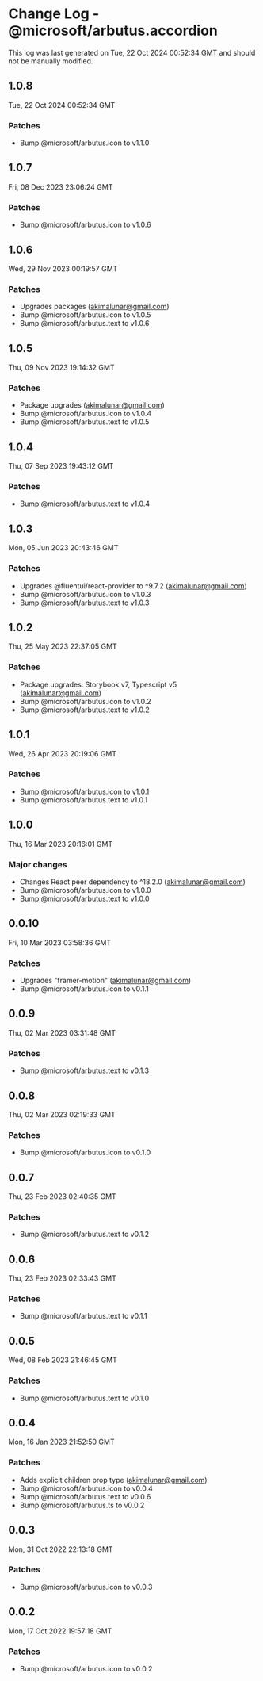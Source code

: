 # Change Log - @microsoft/arbutus.accordion

This log was last generated on Tue, 22 Oct 2024 00:52:34 GMT and should not be manually modified.

<!-- Start content -->

## 1.0.8

Tue, 22 Oct 2024 00:52:34 GMT

### Patches

- Bump @microsoft/arbutus.icon to v1.1.0

## 1.0.7

Fri, 08 Dec 2023 23:06:24 GMT

### Patches

- Bump @microsoft/arbutus.icon to v1.0.6

## 1.0.6

Wed, 29 Nov 2023 00:19:57 GMT

### Patches

- Upgrades packages (akimalunar@gmail.com)
- Bump @microsoft/arbutus.icon to v1.0.5
- Bump @microsoft/arbutus.text to v1.0.6

## 1.0.5

Thu, 09 Nov 2023 19:14:32 GMT

### Patches

- Package upgrades (akimalunar@gmail.com)
- Bump @microsoft/arbutus.icon to v1.0.4
- Bump @microsoft/arbutus.text to v1.0.5

## 1.0.4

Thu, 07 Sep 2023 19:43:12 GMT

### Patches

- Bump @microsoft/arbutus.text to v1.0.4

## 1.0.3

Mon, 05 Jun 2023 20:43:46 GMT

### Patches

- Upgrades @fluentui/react-provider to ^9.7.2 (akimalunar@gmail.com)
- Bump @microsoft/arbutus.icon to v1.0.3
- Bump @microsoft/arbutus.text to v1.0.3

## 1.0.2

Thu, 25 May 2023 22:37:05 GMT

### Patches

- Package upgrades: Storybook v7, Typescript v5 (akimalunar@gmail.com)
- Bump @microsoft/arbutus.icon to v1.0.2
- Bump @microsoft/arbutus.text to v1.0.2

## 1.0.1

Wed, 26 Apr 2023 20:19:06 GMT

### Patches

- Bump @microsoft/arbutus.icon to v1.0.1
- Bump @microsoft/arbutus.text to v1.0.1

## 1.0.0

Thu, 16 Mar 2023 20:16:01 GMT

### Major changes

- Changes React peer dependency to ^18.2.0 (akimalunar@gmail.com)
- Bump @microsoft/arbutus.icon to v1.0.0
- Bump @microsoft/arbutus.text to v1.0.0

## 0.0.10

Fri, 10 Mar 2023 03:58:36 GMT

### Patches

- Upgrades "framer-motion" (akimalunar@gmail.com)
- Bump @microsoft/arbutus.icon to v0.1.1

## 0.0.9

Thu, 02 Mar 2023 03:31:48 GMT

### Patches

- Bump @microsoft/arbutus.text to v0.1.3

## 0.0.8

Thu, 02 Mar 2023 02:19:33 GMT

### Patches

- Bump @microsoft/arbutus.icon to v0.1.0

## 0.0.7

Thu, 23 Feb 2023 02:40:35 GMT

### Patches

- Bump @microsoft/arbutus.text to v0.1.2

## 0.0.6

Thu, 23 Feb 2023 02:33:43 GMT

### Patches

- Bump @microsoft/arbutus.text to v0.1.1

## 0.0.5

Wed, 08 Feb 2023 21:46:45 GMT

### Patches

- Bump @microsoft/arbutus.text to v0.1.0

## 0.0.4

Mon, 16 Jan 2023 21:52:50 GMT

### Patches

- Adds explicit children prop type (akimalunar@gmail.com)
- Bump @microsoft/arbutus.icon to v0.0.4
- Bump @microsoft/arbutus.text to v0.0.6
- Bump @microsoft/arbutus.ts to v0.0.2

## 0.0.3

Mon, 31 Oct 2022 22:13:18 GMT

### Patches

- Bump @microsoft/arbutus.icon to v0.0.3

## 0.0.2

Mon, 17 Oct 2022 19:57:18 GMT

### Patches

- Bump @microsoft/arbutus.icon to v0.0.2
